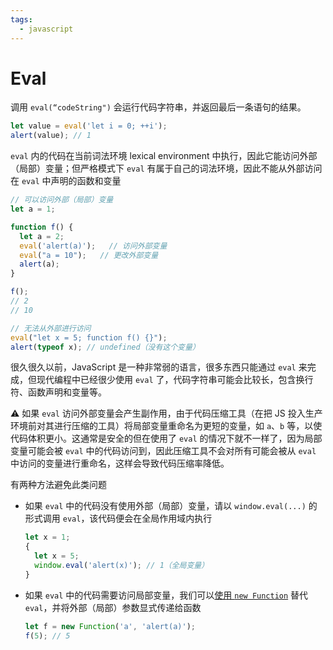 ```yaml
---
tags:
  - javascript
---
```


# Eval
调用 `eval(“codeString")` 会运行代码字符串，并返回最后一条语句的结果。

```js
let value = eval('let i = 0; ++i');
alert(value); // 1
```

`eval` 内的代码在当前词法环境 lexical environment 中执行，因此它能访问外部（局部）变量；但严格模式下 `eval` 有属于自己的词法环境，因此不能从外部访问在 `eval` 中声明的函数和变量

```js
// 可以访问外部（局部）变量
let a = 1;

function f() {
  let a = 2;
  eval('alert(a)');   // 访问外部变量
  eval("a = 10");   // 更改外部变量
  alert(a);
}

f();
// 2
// 10

// 无法从外部进行访问
eval("let x = 5; function f() {}");
alert(typeof x); // undefined（没有这个变量）
```

很久很久以前，JavaScript 是一种非常弱的语言，很多东西只能通过 `eval` 来完成，但现代编程中已经很少使用 `eval` 了，代码字符串可能会比较长，包含换行符、函数声明和变量等。

:warning: 如果 `eval` 访问外部变量会产生副作用，由于代码压缩工具（在把 JS 投入生产环境前对其进行压缩的工具）将局部变量重命名为更短的变量，如 `a`、`b` 等，以使代码体积更小。这通常是安全的但在使用了 `eval` 的情况下就不一样了，因为局部变量可能会被 `eval` 中的代码访问到，因此压缩工具不会对所有可能会被从 `eval` 中访问的变量进行重命名，这样会导致代码压缩率降低。

有两种方法避免此类问题
* 如果 `eval` 中的代码没有使用外部（局部）变量，请以 `window.eval(...)` 的形式调用 `eval`，该代码便会在全局作用域内执行

    ```js
    let x = 1;
    {
      let x = 5;
      window.eval('alert(x)'); // 1（全局变量）
    }
    ```

* 如果 `eval` 中的代码需要访问局部变量，我们可以[使用 `new Function`](函数.md) 替代 `eval`，并将外部（局部）参数显式传递给函数

    ```js
    let f = new Function('a', 'alert(a)');
    f(5); // 5
    ```